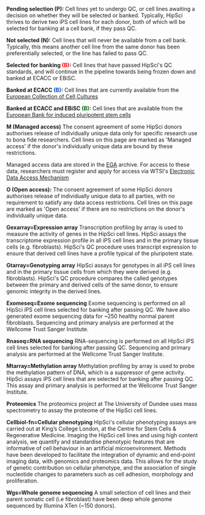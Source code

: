 **Pending selection (P):** Cell lines yet to undergo QC, or cell lines awaiting a decision on whether they will be selected or banked. Typically, HipSci thrives to derive two iPS cell lines for each donor, both of which will be selected for banking at a cell bank, if they pass QC.

**Not selected (N):** Cell lines that will never be available from a cell bank. Typically, this means another cell line from the same donor has been preferentially selected, or the line has failed to pass QC.

**Selected for banking <span style="color:#FF0004;">(B)</span>:** Cell lines that have passed HipSci's QC standards, and will continue in the pipeline towards being frozen down and banked at ECACC or EBiSC.

**Banked at ECACC <span style="color:#004ABC;">(B)</span>:**  Cell lines that are currently available from the  [European Collection of Cell Cultures](https://www.phe-culturecollections.org.uk/products/celllines/hipsci/index.jsp)

**Banked at ECACC and EBiSC <span style="color:#006C0C">(B)</span>:** Cell lines that are available from the [European Bank for induced pluripotent stem cells](http://www.ebisc.org/)

**M (Managed access)** The consent agreement of some HipSci donors authorises release of individually unique data only for specific research use to bona fide researchers. Cell lines on this page are marked as 'Managed access' if the donor's individually unique data are bound by these restrictions.

Managed access data are stored in the [EGA](https://www.ebi.ac.uk/ega/) archive. For access to these data, researchers must register and apply for access via WTSI's [Electronic Data Access Mechanism](https://www.sanger.ac.uk/legal/DAA/MasterController)

**O (Open access):** The consent agreement of some HipSci donors authorises release of  individually unique data to all parties, with no requirement to satisfy any data access restrictions. Cell lines on this page are marked as 'Open access' if there are no restrictions on the donor's individually unique data.

**Gexarray=Expression array** Transcription profiling by array is used to measure the activity of genes in the HipSci cell lines. HipSci assays the transcriptome expression profile in all iPS cell lines and in the primary tissue cells (e.g. fibroblasts). HipSci's QC procedure uses transcript expression to ensure that derived cell lines have a profile typical of the pluripotent state.

**Gtarray=Genotyping array** HipSci assays for genotypes in all iPS cell lines and in the primary tissue cells from which they were derived (e.g. fibroblasts). HipSci's QC procedure compares the called genotypes between the primary and derived cells of the same donor, to ensure genomic integrity in the derived lines.

**Exomeseq=Exome sequencing** Exome sequencing is performed on all HipSci iPS cell lines selected for banking after passing QC. We have also generated exome sequencing data for ~250 healthy normal parent fibroblasts. Sequencing and primary analysis are performed at the Wellcome Trust Sanger Institute.

**Rnaseq=RNA sequencing** RNA-sequencing is performed on all HipSci iPS cell lines selected for banking after passing QC. Sequencing and primary analysis are performed at the Wellcome Trust Sanger Institute.

**Mtarray=Methylation array** Methylation profiling by array is used to probe the methylation pattern of DNA, which is a suppressor of gene activity. HipSci assays iPS cell lines that are selected for banking after passing QC. This assay and primary analysis is performed at the Wellcome Trust Sanger Institute.

**Proteomics** The proteomics project at The University of Dundee uses mass spectrometry to assay the proteome of the HipSci cell lines.

**Cellbiol-fn=Cellular phenotyping** HipSci's cellular phenotyping assays are carried out at King’s College London, at the Centre for Stem Cells & Regenerative Medicine. Imaging the HipSci cell lines and using high content analysis, we quantify and standardise phenotypic features that are informative of cell behaviour in an artificial microenvironment. Methods have been developed to facilitate the integration of dynamic and end-point imaging data, with genomics and proteomics data. This allows for the study of genetic contribution on cellular phenotype, and the association of single nucleotide changes to parameters such as cell adhesion, morphology and proliferation.

**Wgs=Whole genome sequencing** A small selection of cell lines and their parent somatic cell (i.e fibroblast) have been deep whole genome sequenced by Illumina XTen (~150 donors).

